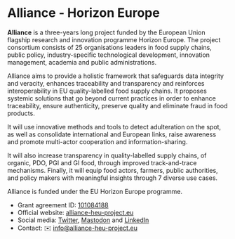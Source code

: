 # Alliance - Horizon Europe 
**Alliance** is a three-years long project funded by the European Union flagship research and innovation programme Horizon Europe. The project consortium consists of 25 organisations leaders in food supply chains, public policy, industry-specific technological development, innovation management, academia and public administrations.

Alliance aims to provide a holistic framework that safeguards data integrity and veracity, enhances traceability and transparency and reinforces interoperability in EU quality-labelled food supply chains. It proposes systemic solutions that go beyond current practices in order to enhance traceability, ensure authenticity, preserve quality and eliminate fraud in food products.

It will use innovative methods and tools to detect adulteration on the spot, as well as consolidate international and European links, raise awareness and promote multi-actor cooperation and information-sharing.

It will also increase transparency in quality-labelled supply chains, of organic, PDO, PGI and GI food, through improved track-and-trace mechanisms. Finally, it will equip food actors, farmers, public authorities, and policy makers with meaningful insights through 7 diverse use cases.


Alliance is funded under the EU Horizon Europe programme. 
- Grant agreement ID: [101084188](https://cordis.europa.eu/project/id/101084188)
- Official website: [alliance-heu-project.eu](https://alliance-heu-project.eu/)
- Social media: [Twitter](https://twitter.com/alliance_proj), [Mastodon](https://mastodon.uno/@allianceproject_eu) and [LinkedIn](https://www.linkedin.com/company/alliance-project-eu/)
- Contact: :envelope: info@alliance-heu-project.eu
